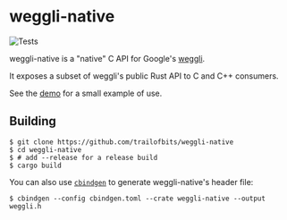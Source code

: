weggli-native
=============

![Tests](https://github.com/trailofbits/weggli-native/actions/workflows/tests.yml/badge.svg)

weggli-native is a "native" C API for Google's
[weggli](https://github.com/googleprojectzero/weggli).

It exposes a subset of weggli's public Rust API to C and C++ consumers.

See the [demo](demo/) for a small example of use.

## Building

```console
$ git clone https://github.com/trailofbits/weggli-native
$ cd weggli-native
$ # add --release for a release build
$ cargo build
```

You can also use [`cbindgen`](https://github.com/mozilla/cbindgen) to generate
weggli-native's header file:

```console
$ cbindgen --config cbindgen.toml --crate weggli-native --output weggli.h
```
